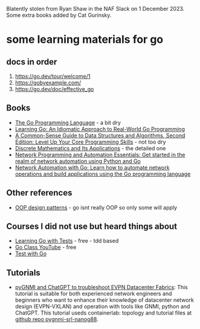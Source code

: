 Blatently stolen from Ryan Shaw in the NAF Slack on 1 December 2023. Some extra books added by Cat Gurinsky.

# some learning materials for go

## docs in order
1. https://go.dev/tour/welcome/1
2. https://gobyexample.com/
3. https://go.dev/doc/effective_go

## Books
* [The Go Programming Language](https://www.amazon.com/Programming-Language-Addison-Wesley-Professional-Computing/dp/0134190440) - a bit dry
* [Learning Go: An Idiomatic Approach to Real-World Go Programming](https://www.amazon.com/Learning-Go-Idiomatic-Real-World-Programming/dp/1492077216)
* [A Common-Sense Guide to Data Structures and Algorithms, Second Edition: Level Up Your Core Programming Skills](https://www.amazon.com/Common-Sense-Guide-Structures-Algorithms-Second/dp/1680507222/) - not too dry
* [Discrete Mathematics and Its Applications](https://www.amazon.com/Discrete-Mathematics-Its-Applications-SIE/dp/9390727359/) - the detailed one
* [Network Programming and Automation Essentials: Get started in the realm of network automation using Python and Go](https://www.amazon.com/Network-Programming-Automation-Essentials-automation-ebook/dp/B0BMVV58CD/)
* [Network Automation with Go: Learn how to automate network operations and build applications using the Go programming language](https://www.amazon.com/Network-Automation-operations-applications-programming-ebook/dp/B0B3DV24ZS/)

## Other references
* [OOP design patterns](https://refactoring.guru/design-patterns) - go isnt really OOP so only some will apply

## Courses I did not use but heard things about
* [Learning Go with Tests](https://quii.gitbook.io/learn-go-with-tests/) - free - tdd based
* [Go Class YouTube](https://www.youtube.com/watch?v=iDQAZEJK8lI&list=PLoILbKo9rG3skRCj37Kn5Zj803hhiuRK6) - free
* [Test with Go](https://testwithgo.com/)

## Tutorials
* [pyGNMI and ChatGPT to troubleshoot EVPN Datacenter Fabrics](https://youtu.be/dyY4PUFV2nw): This tutorial is suitable for both experienced network engineers and beginners who want to enhance their knowledge of datacenter network design (EVPN-VXLAN) and operation with tools like GNMI, python and ChatGPT. This tutorial useds containerlab: topology and tutorial files at [github repo pygnmi-srl-nanog88](https://github.com/cloud-native-everything/pygnmi-srl-nanog88). 
